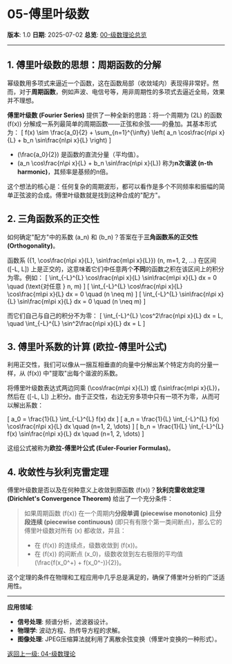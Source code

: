 # 05-傅里叶级数

**版本**: 1.0
**日期**: 2025-07-02
**总览**: [00-级数理论总览](./00-模块总览.md)

---

## 1. 傅里叶级数的思想：周期函数的分解

幂级数用多项式来逼近一个函数，这在函数局部（收敛域内）表现得非常好。然而，对于**周期函数**，例如声波、电信号等，用非周期性的多项式去逼近全局，效果并不理想。

**傅里叶级数 (Fourier Series)** 提供了一种全新的思路：将一个周期为 \(2L\) 的函数 \(f(x)\) 分解成一系列最简单的周期函数——正弦和余弦——的叠加。其基本形式为：
\[ f(x) \sim \frac{a_0}{2} + \sum_{n=1}^{\infty} \left( a_n \cos\frac{n\pi x}{L} + b_n \sin\frac{n\pi x}{L} \right) \]

- \(\frac{a_0}{2}\) 是函数的直流分量（平均值）。
- \(a_n \cos\frac{n\pi x}{L} + b_n \sin\frac{n\pi x}{L}\) 称为**n次谐波 (n-th harmonic)**，其频率是基频的n倍。

这个想法的核心是：任何复杂的周期波形，都可以看作是多个不同频率和振幅的简单正弦波的合成。傅里叶级数就是找到这种合成的"配方"。

## 2. 三角函数系的正交性

如何确定"配方"中的系数 \(a_n\) 和 \(b_n\)？答案在于**三角函数系的正交性 (Orthogonality)**。

函数系 \(\{1, \cos\frac{n\pi x}{L}, \sin\frac{m\pi x}{L}\}\) (n, m=1, 2, ...) 在区间 \([-L, L]\) 上是正交的，这意味着它们中任意两个**不同**的函数之积在该区间上的积分为零。例如：
\[ \int_{-L}^{L} \cos\frac{n\pi x}{L} \sin\frac{m\pi x}{L} dx = 0 \quad (\text{对任意 } n, m) \]
\[ \int_{-L}^{L} \cos\frac{n\pi x}{L} \cos\frac{m\pi x}{L} dx = 0 \quad (n \neq m) \]
\[ \int_{-L}^{L} \sin\frac{n\pi x}{L} \sin\frac{m\pi x}{L} dx = 0 \quad (n \neq m) \]

而它们自己与自己的积分不为零：
\[ \int_{-L}^{L} \cos^2\frac{n\pi x}{L} dx = L, \quad \int_{-L}^{L} \sin^2\frac{n\pi x}{L} dx = L \]

## 3. 傅里叶系数的计算 (欧拉-傅里叶公式)

利用正交性，我们可以像从一捆互相垂直的向量中分解出某个特定方向的分量一样，从 \(f(x)\) 中"提取"出每个谐波的系数。

将傅里叶级数表达式两边同乘 \(\cos\frac{m\pi x}{L}\) 或 \(\sin\frac{m\pi x}{L}\)，然后在 \([-L, L]\) 上积分。由于正交性，右边无穷多项中只有一项不为零，从而可以解出系数：

\[ a_0 = \frac{1}{L} \int_{-L}^{L} f(x) dx \]
\[ a_n = \frac{1}{L} \int_{-L}^{L} f(x) \cos\frac{n\pi x}{L} dx \quad (n=1, 2, \dots) \]
\[ b_n = \frac{1}{L} \int_{-L}^{L} f(x) \sin\frac{n\pi x}{L} dx \quad (n=1, 2, \dots) \]

这组公式被称为**欧拉-傅里叶公式 (Euler-Fourier Formulas)**。

## 4. 收敛性与狄利克雷定理

傅里叶级数是否以及在何种意义上收敛到原函数 \(f(x)\)？**狄利克雷收敛定理 (Dirichlet's Convergence Theorem)** 给出了一个充分条件：

> 如果周期函数 \(f(x)\) 在一个周期内**分段单调 (piecewise monotonic)** 且**分段连续 (piecewise continuous)** (即只有有限个第一类间断点)，那么它的傅里叶级数对所有 \(x\) 都收敛，并且：
>
> - 在 \(f(x)\) 的连续点，级数收敛到 \(f(x)\)。
> - 在 \(f(x)\) 的间断点 \(x_0\)，级数收敛到左右极限的平均值 \(\frac{f(x_0^+) + f(x_0^-)}{2}\)。

这个定理的条件在物理和工程应用中几乎总是满足的，确保了傅里叶分析的广泛适用性。

---
**应用领域**:

- **信号处理**: 频谱分析，滤波器设计。
- **物理学**: 波动方程、热传导方程的求解。
- **图像处理**: JPEG压缩算法就利用了离散余弦变换（傅里叶变换的一种形式）。

[返回上一级: 04-级数理论](./00-模块总览.md)
